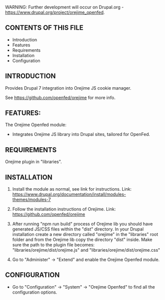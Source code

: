 WARNING: Further development will occur on Drupal.org - https://www.drupal.org/project/orejime_openfed.

CONTENTS OF THIS FILE
---------------------

 * Introduction
 * Features
 * Requirements
 * Installation
 * Configuration
 

INTRODUCTION
------------

Provides Drupal 7 integration into Orejime JS cookie manager.

See https://github.com/openfed/orejime for more info.


FEATURES:
---------

The Orejime Openfed module:

* Integrates Orejime JS library into Drupal sites, tailored for OpenFed.


REQUIREMENTS
------------

Orejime plugin in "libraries".


INSTALLATION
------------

1. Install the module as normal, see link for instructions.
   Link: https://www.drupal.org/documentation/install/modules-themes/modules-7

2. Follow the installation instructions of Orejime.
   Link: https://github.com/openfed/orejime
   
3. After running "npm run build" process of Orejime lib you should have generated JS/CSS files within the "dist" directory.
   In your Drupal installation create a new directory called "orejime" in the "libraries" root folder and from the Orejime      lib copy the directory "dist" inside. Make sure the path to the plugin file becomes:
   "libraries/orejime/dist/orejime.js" and "libraries/orejime/dist/orejime.css"

4. Go to "Administer" -> "Extend" and enable the Orejime Openfed module.


CONFIGURATION
-------------

 * Go to "Configuration" -> "System" -> "Orejime Openfed" to find all the configuration
   options.

